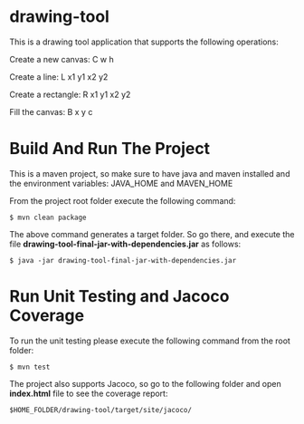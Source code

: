 # drawing-tool
This is a drawing tool application that supports the following operations:

Create a new canvas: C w h

Create a line: L x1 y1 x2 y2

Create a rectangle: R x1 y1 x2 y2

Fill the canvas: B x y c

# Build And Run The Project

This is a maven project, so make sure to have java and maven installed and the environment variables: 
JAVA_HOME and MAVEN_HOME

From the project root folder execute the following command:

```$ mvn clean package```

The above command generates a target folder. So go there, and execute the file 
__drawing-tool-final-jar-with-dependencies.jar__ as follows:

```$ java -jar drawing-tool-final-jar-with-dependencies.jar```

# Run Unit Testing and Jacoco Coverage

To run the unit testing please execute the following command from the root folder:

```$ mvn test```

The project also supports Jacoco, so go to the following folder and open __index.html__ file to see the coverage report:

```$HOME_FOLDER/drawing-tool/target/site/jacoco/```


